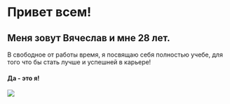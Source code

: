 # Привет всем!
## Меня зовут Вячеслав и мне 28 лет.
В свободное от работы время, я посвящаю себя полностью учебе, для того что бы стать лучше и успешней в карьере!

#### Да - это я!

![](/img/about.jpg)